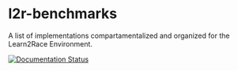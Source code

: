 # l2r-benchmarks

A list of implementations compartamentalized and organized for the Learn2Race Environment.

[![Documentation Status](https://readthedocs.org/projects/l2r-benchmarks/badge/?version=latest)](https://l2r-benchmarks.readthedocs.io/en/latest/?badge=latest)
